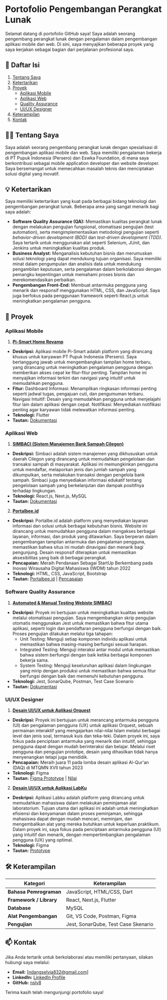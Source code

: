 # Portofolio Pengembangan Perangkat Lunak

Selamat datang di portofolio GitHub saya! Saya adalah seorang pengembang perangkat lunak dengan pengalaman dalam pengembangan aplikasi mobile dan web. Di sini, saya menyajikan beberapa proyek yang saya kerjakan sebagai bagian dari perjalanan profesional saya.

## 📂 Daftar Isi

1. [Tentang Saya](#️-tentang-saya)
2. [Ketertarikan](#-ketertarikan)
3. [Proyek](#-proyek)
   - [Aplikasi Mobile](#aplikasi-mobile)
   - [Aplikasi Web](#aplikasi-web)
   - [Quality Assurance](#software-quality-assurance)
   - [UI/UX Designer](#uiux-designer)
4. [Keterampilan](#️-keterampilan)
5. [Kontak](#-kontak)

## 🙋‍♂️ Tentang Saya

Saya adalah seorang pengembang perangkat lunak dengan spesialisasi di pengembangan aplikasi mobile dan web. Saya memiliki pengalaman bekerja di PT Pupuk Indonesia (Persero) dan Eswka Foundation, di mana saya berkontribusi sebagai mobile application developer dan website developer. Saya bersemangat untuk memecahkan masalah teknis dan menciptakan solusi digital yang inovatif.

## 💡 Ketertarikan

Saya memiliki ketertarikan yang kuat pada berbagai bidang teknologi dan pengembangan perangkat lunak. Beberapa area yang sangat menarik bagi saya adalah:

- **Software Quality Assurance (QA):** Memastikan kualitas perangkat lunak dengan melakukan pengujian fungsional, otomatisasi pengujian (test automation), serta mengimplementasikan metodologi pengujian seperti _behavior-driven development (BDD)_ dan _test-driven development (TDD)_. Saya tertarik untuk menggunakan alat seperti Selenium, JUnit, dan Jenkins untuk meningkatkan kualitas produk.
- **Business Analyst:** Menganalisis kebutuhan bisnis dan merumuskan solusi teknologi yang dapat mendukung tujuan organisasi. Saya memiliki minat dalam pengumpulan dan analisis data untuk mendukung pengambilan keputusan, serta pengalaman dalam berkolaborasi dengan pemangku kepentingan untuk memahami proses bisnis dan merekomendasikan perbaikan.
- **Pengembangan Front-End:** Membuat antarmuka pengguna yang menarik dan responsif menggunakan HTML, CSS, dan JavaScript. Saya juga berfokus pada penggunaan framework seperti React.js untuk meningkatkan pengalaman pengguna.

## 💼 Proyek

### Aplikasi Mobile

1. **[Pi-Smart Home Revamp](#)**

- **Deskripsi:** Aplikasi mobile Pi-Smart adalah platform yang dirancang khusus untuk karyawan PT Pupuk Indonesia (Persero). Saya bertanggung jawab untuk mengembangkan tampilan home terbaru, yang dirancang untuk meningkatkan pengalaman pengguna dengan memberikan akses cepat ke fitur-fitur penting. Tampilan home ini menyajikan informasi terkini dan navigasi yang intuitif untuk memudahkan pengguna.
- **Fitur:** Dashboard Informasi: Menampilkan ringkasan informasi penting seperti jadwal tugas, pengajuan cuti, dan pengumuman terbaru.
  Navigasi Intuitif: Desain yang memudahkan pengguna untuk menjelajahi fitur lain dalam aplikasi dengan cepat.
  Notifikasi: Menyediakan notifikasi penting agar karyawan tidak melewatkan informasi penting.
- **Teknologi:** Flutter
- **Tautan:** [Dokumentasi](https://library.universitaspertamina.ac.id/xmlui/handle/123456789/11753)

### Aplikasi Web

1. **[SIMBACI (Sistem Manajemen Bank Sampah Cilegon)](#)**

- **Deskripsi:** Simbaci adalah sistem manajemen yang dikhususkan untuk daerah Cilegon yang dirancang untuk memudahkan pengelolaan dan transaksi sampah di masyarakat. Aplikasi ini memungkinkan pengguna untuk mendaftar, melaporkan jenis dan jumlah sampah yang dikumpulkan, serta melakukan transaksi dengan pengelola bank sampah. Simbaci juga menyediakan informasi edukatif tentang pengelolaan sampah yang berkelanjutan dan dampak positifnya terhadap lingkungan.
- **Teknologi:** React.js, Next.js, MySQL
- **Tautan:** [Dokumentasi](https://library.universitaspertamina.ac.id/xmlui/handle/123456789/11930)

2. **[Portalbee.id](#)**

- **Deskripsi:** Portalbe.id adalah platform yang menyediakan layanan informasi dan solusi untuk berbagai kebutuhan bisnis. Website ini dirancang untuk memudahkan pengguna dalam mengakses berbagai layanan, informasi, dan produk yang ditawarkan. Saya berperan dalam pengembangan tampilan antarmuka dan pengalaman pengguna, memastikan bahwa situs ini mudah dinavigasi dan menarik bagi pengunjung. Desain responsif diterapkan untuk memastikan aksesibilitas yang baik di berbagai perangkat.
- **Pencapaian:** Meraih Pendanaan Sebagai StartUp Berkembang pada Inovasi Wirausaha Digital Mahasiswa (IWDM) tahun 2022
- **Teknologi:** HTML, CSS, JavaScript, Bootstrap
- **Tautan:** [Portalbee.id](https://www.portalbee.id/) | [Pencapaian](https://www.instagram.com/p/Ch6Eku8PPkf/?hl=en&img_index=1)

### Software Quality Assurance

1. **[Automated & Manual Testing Webiste SIMBACI](#)**

- **Deskripsi:** Proyek ini bertujuan untuk meningkatkan kualitas website melalui otomatisasi pengujian. Saya mengembangkan skrip pengujian otomatis menggunakan Jest untuk memastikan bahwa fitur utama aplikasi, seperti login dan pendaftaran pengguna berfungsi dengan baik. Proses pengujian dilakukan melalui tiga tahapan:
  - Unit Testing: Menguji setiap komponen individu aplikasi untuk memastikan bahwa masing-masing berfungsi sesuai harapan.
  - Integrated Testing: Menguji interaksi antar modul untuk memastikan bahwa sistem berfungsi dengan baik ketika berbagai komponen bekerja sama.
  - System Testing: Menguji keseluruhan aplikasi dalam lingkungan yang mirip dengan produksi untuk memastikan bahwa semua fitur berfungsi dengan baik dan memenuhi kebutuhan pengguna.
- **Teknologi:** Jest, SonarQube, Postman, Test Case Scenario
- **Tautan:** [Dokumentasi](https://library.universitaspertamina.ac.id/xmlui/handle/123456789/11930)

### UI/UX Designer

1. **[Desain UI/UX untuk Aplikasi Orquest](#)**

- **Deskripsi:** Proyek ini bertujuan untuk merancang antarmuka pengguna (UI) dan pengalaman pengguna (UX) untuk aplikasi Orquest, sebuah permainan interaktif yang mengajarkan nilai-nilai Islam melalui berbagai level dan jenis soal, termasuk kuis dan teka-teki. Dalam proyek ini, saya fokus pada penciptaan antarmuka yang menarik dan intuitif, sehingga pengguna dapat dengan mudah berinteraksi dan belajar. Melalui riset pengguna dan pengujian prototipe, desain yang dihasilkan tidak hanya menyenangkan tetapi juga mendidik.
- **Pencapaian:** Meraih juara 11 pada lomba desain aplikasi Al-Qur'an (DAQ) di MTQMN XVII tahun 2023
- **Teknologi:** Figma
- **Tautan:** [Figma Prototype](https://www.figma.com/proto/aUFK2g0N90JwC9ESVhEHrK/Untitled?node-id=0-1&t=2dTGeK7MSuUjUj8G-1) | [Nilai](https://drive.google.com/drive/folders/1vBic5LOBVDFlPYsJontNrC20SJ1sFC-l)

2. **[Desain UI/UX untuk Aplikasi LabKu](#)**

- **Deskripsi:** Aplikasi Labku adalah platform yang dirancang untuk memudahkan mahasiswa dalam melakukan peminjaman alat laboratorium. Tujuan utama dari aplikasi ini adalah untuk meningkatkan efisiensi dan kenyamanan dalam proses peminjaman, sehingga mahasiswa dapat dengan mudah mencari, meminjam, dan mengembalikan alat yang mereka butuhkan untuk keperluan praktikum. Dalam proyek ini, saya fokus pada penciptaan antarmuka pengguna (UI) yang intuitif dan menarik, dengan mempertimbangkan pengalaman pengguna (UX) yang optimal.
- **Teknologi:** Figma
- **Tautan:** [Prototype](https://www.behance.net/gallery/174413659/UIUX-Sistem-Peminjaman-Alat-Laboratorium-Komputer)

## 🛠️ Keterampilan

| Kategori                | Keterampilan                        |
| ----------------------- | ----------------------------------- |
| **Bahasa Pemrograman**  | JavaScript, HTML/CSS, Dart          |
| **Framework / Library** | React, Next.js, Flutter             |
| **Database**            | MySQL                               |
| **Alat Pengembangan**   | Git, VS Code, Postman, Figma        |
| **Pengujian**           | Jest, SonarQube, Test Case Skenario |

## 📫 Kontak

Jika Anda tertarik untuk berkolaborasi atau memiliki pertanyaan, silakan hubungi saya melalui:

- **Email:** [ndangselvia832@gmail.com]
- **LinkedIn:** [LinkedIn Profile](https://www.linkedin.com/in/ndang-selvia-ningrum-2b3ba1192)
- **GitHub:** [nslv8](https://github.com/nslv8)

Terima kasih telah mengunjungi portofolio saya!
